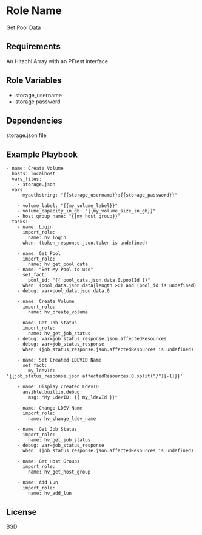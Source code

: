 Role Name
=========

Get Pool Data

Requirements
------------

An Hitachi Array with an PFrest interface.

Role Variables
--------------
* storage_username
* storage password


Dependencies
------------

storage.json file

Example Playbook
----------------

    - name: Create Volume
      hosts: localhost
      vars_files:
        - storage.json
      vars:
        - myauthstring: "{{storage_username}}:{{storage_password}}"
    
        - volume_label: "{{my_volume_label}}"
        - volume_capacity_in_gb: "{{my_volume_size_in_gb}}"
        - host_group_name: "{{my_host_group}}"
      tasks:
        - name: Login
          import_role:
            name: hv_login
          when: (token_response.json.token is undefined)
    
        - name: Get Pool
          import_role:
            name: hv_get_pool_data
        - name: "Set My Pool to use"
          set_fact:
            pool_id: "{{ pool_data.json.data.0.poolId }}"
          when: (pool_data.json.data|length >0) and (pool_id is undefined)
        - debug: var=pool_data.json.data.0
    
        - name: Create Volume
          import_role:
            name: hv_create_volume
    
        - name: Get Job Status
          import_role:
            name: hv_get_job_status
        - debug: var=job_status_response.json.affectedResources
        - debug: var=job_status_response
          when: (job_status_response.json.affectedResources is undefined)
    
        - name: Set Created LDEVID Name
          set_fact:
            my_ldevId: '{{job_status_response.json.affectedResources.0.split("/")[-1]}}'
    
        - name: Display created LdevID
          ansible.builtin.debug:
            msg: "My LdevID: {{ my_ldevId }}"
    
        - name: Change LDEV Name
          import_role:
            name: hv_change_ldev_name
    
        - name: Get Job Status
          import_role:
            name: hv_get_job_status
        - debug: var=job_status_response
          when: (job_status_response.json.affectedResources is undefined)
    
        - name: Get Host Groups
          import_role:
            name: hv_get_host_group
    
        - name: Add Lun
          import_role:
            name: hv_add_lun





License
-------

BSD


